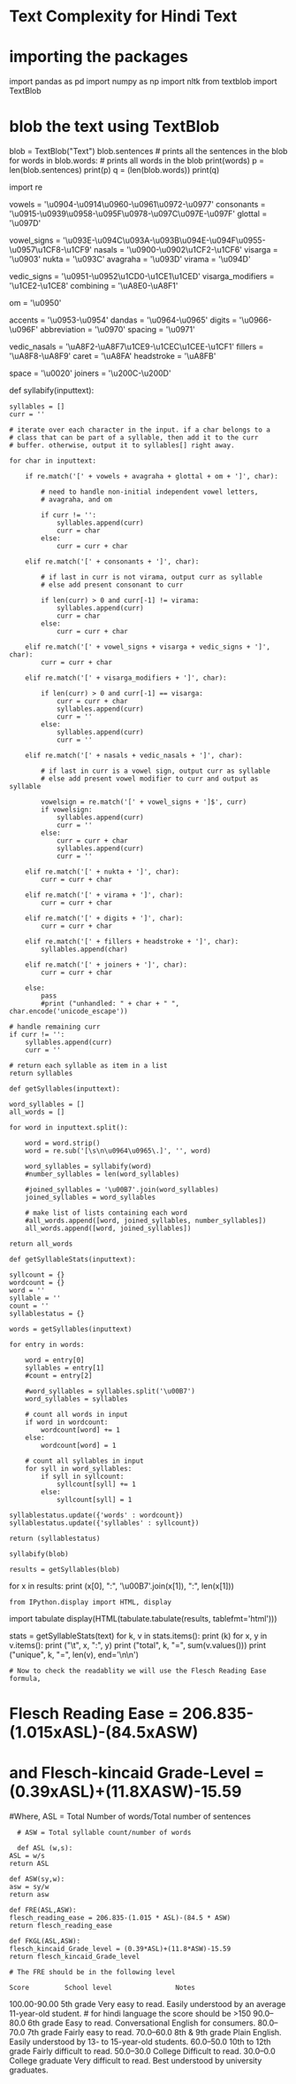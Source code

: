 # Text Complexity for Hindi Text

# importing the packages
import pandas as pd
import numpy as np
import nltk
from textblob import TextBlob

# blob the text using TextBlob
blob = TextBlob("Text")
blob.sentences # prints all the sentences in the blob
for words in blob.words:    # prints all words in the blob
    print(words) 
p = len(blob.sentences)
print(p)
q = (len(blob.words))
print(q)

import re

vowels = '\u0904-\u0914\u0960-\u0961\u0972-\u0977'
consonants = '\u0915-\u0939\u0958-\u095F\u0978-\u097C\u097E-\u097F'
glottal = '\u097D'

vowel_signs = '\u093E-\u094C\u093A-\u093B\u094E-\u094F\u0955-\u0957\u1CF8-\u1CF9'
nasals = '\u0900-\u0902\u1CF2-\u1CF6'
visarga = '\u0903'
nukta = '\u093C'
avagraha = '\u093D'
virama = '\u094D'

vedic_signs = '\u0951-\u0952\u1CD0-\u1CE1\u1CED'
visarga_modifiers = '\u1CE2-\u1CE8'
combining = '\uA8E0-\uA8F1'

om = '\u0950'

accents = '\u0953-\u0954'
dandas = '\u0964-\u0965'
digits = '\u0966-\u096F'
abbreviation = '\u0970'
spacing = '\u0971'

vedic_nasals = '\uA8F2-\uA8F7\u1CE9-\u1CEC\u1CEE-\u1CF1'
fillers = '\uA8F8-\uA8F9'
caret = '\uA8FA'
headstroke = '\uA8FB'

space = '\u0020'
joiners = '\u200C-\u200D'

def syllabify(inputtext):

    syllables = []
    curr = ''

    # iterate over each character in the input. if a char belongs to a 
    # class that can be part of a syllable, then add it to the curr 
    # buffer. otherwise, output it to syllables[] right away.

    for char in inputtext:

        if re.match('[' + vowels + avagraha + glottal + om + ']', char):

            # need to handle non-initial independent vowel letters,
            # avagraha, and om

            if curr != '':
                syllables.append(curr)
                curr = char
            else:
                curr = curr + char

        elif re.match('[' + consonants + ']', char):

            # if last in curr is not virama, output curr as syllable
            # else add present consonant to curr

            if len(curr) > 0 and curr[-1] != virama:
                syllables.append(curr)
                curr = char
            else:
                curr = curr + char

        elif re.match('[' + vowel_signs + visarga + vedic_signs + ']', char):
            curr = curr + char

        elif re.match('[' + visarga_modifiers + ']', char):

            if len(curr) > 0 and curr[-1] == visarga:
                curr = curr + char
                syllables.append(curr)
                curr = ''
            else:
                syllables.append(curr)
                curr = ''

        elif re.match('[' + nasals + vedic_nasals + ']', char):

            # if last in curr is a vowel sign, output curr as syllable
            # else add present vowel modifier to curr and output as syllable

            vowelsign = re.match('[' + vowel_signs + ']$', curr)
            if vowelsign:
                syllables.append(curr)
                curr = ''
            else:
                curr = curr + char
                syllables.append(curr)
                curr = ''

        elif re.match('[' + nukta + ']', char):
            curr = curr + char

        elif re.match('[' + virama + ']', char):
            curr = curr + char

        elif re.match('[' + digits + ']', char):
            curr = curr + char

        elif re.match('[' + fillers + headstroke + ']', char):
            syllables.append(char)

        elif re.match('[' + joiners + ']', char):
            curr = curr + char

        else:
            pass
            #print ("unhandled: " + char + " ", char.encode('unicode_escape'))

    # handle remaining curr
    if curr != '':
        syllables.append(curr)
        curr = ''

    # return each syllable as item in a list
    return syllables
    
    def getSyllables(inputtext):

    word_syllables = []
    all_words = []

    for word in inputtext.split():

        word = word.strip()
        word = re.sub('[\s\n\u0964\u0965\.]', '', word)

        word_syllables = syllabify(word)
        #number_syllables = len(word_syllables)

        #joined_syllables = '\u00B7'.join(word_syllables)
        joined_syllables = word_syllables

        # make list of lists containing each word
        #all_words.append([word, joined_syllables, number_syllables])
        all_words.append([word, joined_syllables])

    return all_words
    
    def getSyllableStats(inputtext):

    syllcount = {}
    wordcount = {}
    word = ''
    syllable = ''
    count = ''
    syllablestatus = {}

    words = getSyllables(inputtext)

    for entry in words:

        word = entry[0]
        syllables = entry[1]
        #count = entry[2]

        #word_syllables = syllables.split('\u00B7')
        word_syllables = syllables

        # count all words in input
        if word in wordcount:
            wordcount[word] += 1
        else:
            wordcount[word] = 1

        # count all syllables in input
        for syll in word_syllables:
            if syll in syllcount:
                syllcount[syll] += 1
            else:
                syllcount[syll] = 1

    syllablestatus.update({'words' : wordcount})
    syllablestatus.update({'syllables' : syllcount})

    return (syllablestatus)
    
    syllabify(blob)
    
    results = getSyllables(blob)

for x in results:
    print (x[0], ":", '\u00B7'.join(x[1]), ":", len(x[1]))
    
    from IPython.display import HTML, display
import tabulate
display(HTML(tabulate.tabulate(results, tablefmt='html')))

stats = getSyllableStats(text)
for k, v in stats.items():
    print (k)
    for x, y in v.items():
        print ("\t", x, ":", y)
    print ("total", k, "=", sum(v.values()))
    print ("unique", k, "=", len(v), end='\n\n')
    
    # Now to check the readablity we will use the Flesch Reading Ease formula,

# Flesch Reading Ease = 206.835-(1.015xASL)-(84.5xASW)

# and Flesch-kincaid Grade-Level = (0.39xASL)+(11.8XASW)-15.59

#Where, ASL = Total Number of words/Total number of sentences

      # ASW = Total syllable count/number of words
      
      def ASL (w,s):
    ASL = w/s
    return ASL
    
    def ASW(sy,w):
    asw = sy/w
    return asw
    
    def FRE(ASL,ASW):
    flesch_reading_ease = 206.835-(1.015 * ASL)-(84.5 * ASW)
    return flesch_reading_ease
    
    def FKGL(ASL,ASW):
    flesch_kincaid_Grade_level = (0.39*ASL)+(11.8*ASW)-15.59
    return flesch_kincaid_Grade_level
    
    # The FRE should be in the following level
    
    Score	      School level	              Notes
100.00-90.00	  5th grade     	      Very easy to read. Easily understood by an average 11-year-old student. # for hindi language the score should be >150
90.0–80.0	      6th grade	            Easy to read. Conversational English for consumers.
80.0–70.0	      7th grade	            Fairly easy to read.
70.0–60.0	      8th & 9th grade	      Plain English. Easily understood by 13- to 15-year-old students.
60.0–50.0	      10th to 12th grade	  Fairly difficult to read.
50.0–30.0	      College             	Difficult to read.
30.0–0.0	      College graduate	    Very difficult to read. Best understood by university graduates.



      
      

